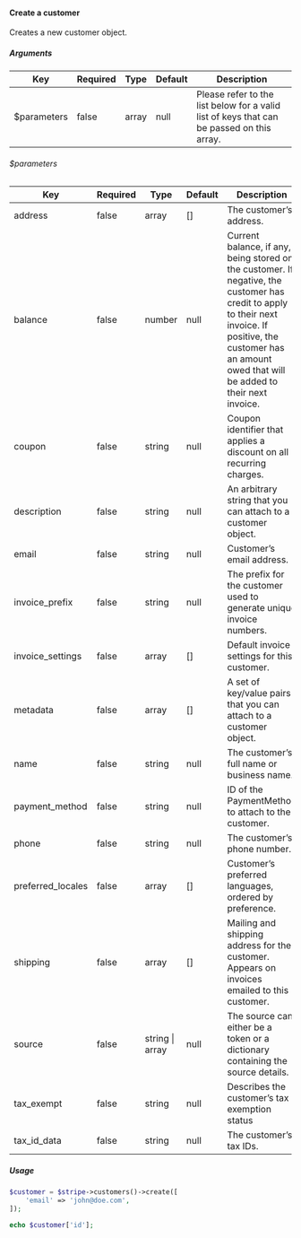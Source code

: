 #### Create a customer

Creates a new customer object.

##### Arguments

<table>
    <thead>
        <th>Key</th>
        <th>Required</th>
        <th>Type</th>
        <th>Default</th>
        <th>Description</th>
    </thead>
    <tbody>
        <tr>
            <td>$parameters</td>
            <td>false</td>
            <td>array</td>
            <td>null</td>
            <td>Please refer to the list below for a valid list of keys that can be passed on this array.</td>
        </tr>
    </tbody>
</table>

###### $parameters

<table>
    <thead>
        <th>Key</th>
        <th>Required</th>
        <th>Type</th>
        <th>Default</th>
        <th>Description</th>
    </thead>
    <tbody>
        <tr>
            <td>address</td>
            <td>false</td>
            <td>array</td>
            <td>[]</td>
            <td>The customer’s address.</td>
        </tr>
        <tr>
            <td>balance</td>
            <td>false</td>
            <td>number</td>
            <td>null</td>
            <td>Current balance, if any, being stored on the customer. If negative, the customer has credit to apply to their next invoice. If positive, the customer has an amount owed that will be added to their next invoice.</td>
        </tr>
        <tr>
            <td>coupon</td>
            <td>false</td>
            <td>string</td>
            <td>null</td>
            <td>Coupon identifier that applies a discount on all recurring charges.</td>
        </tr>
        <tr>
            <td>description</td>
            <td>false</td>
            <td>string</td>
            <td>null</td>
            <td>An arbitrary string that you can attach to a customer object.</td>
        </tr>
        <tr>
            <td>email</td>
            <td>false</td>
            <td>string</td>
            <td>null</td>
            <td>Customer’s email address.</td>
        </tr>
        <tr>
            <td>invoice_prefix</td>
            <td>false</td>
            <td>string</td>
            <td>null</td>
            <td>The prefix for the customer used to generate unique invoice numbers.</td>
        </tr>
        <tr>
            <td>invoice_settings</td>
            <td>false</td>
            <td>array</td>
            <td>[]</td>
            <td>Default invoice settings for this customer.</td>
        </tr>
        <tr>
            <td>metadata</td>
            <td>false</td>
            <td>array</td>
            <td>[]</td>
            <td>A set of key/value pairs that you can attach to a customer object.</td>
        </tr>
        <tr>
            <td>name</td>
            <td>false</td>
            <td>string</td>
            <td>null</td>
            <td>The customer’s full name or business name.</td>
        </tr>
        <tr>
            <td>payment_method</td>
            <td>false</td>
            <td>string</td>
            <td>null</td>
            <td>ID of the PaymentMethod to attach to the customer.</td>
        </tr>
        <tr>
            <td>phone</td>
            <td>false</td>
            <td>string</td>
            <td>null</td>
            <td>The customer’s phone number.</td>
        </tr>
        <tr>
            <td>preferred_locales</td>
            <td>false</td>
            <td>array</td>
            <td>[]</td>
            <td>Customer’s preferred languages, ordered by preference.</td>
        </tr>
        <tr>
            <td>shipping</td>
            <td>false</td>
            <td>array</td>
            <td>[]</td>
            <td>Mailing and shipping address for the customer. Appears on invoices emailed to this customer.</td>
        </tr>
        <tr>
            <td>source</td>
            <td>false</td>
            <td>string | array</td>
            <td>null</td>
            <td>The source can either be a token or a dictionary containing the source details.</td>
        </tr>
        <tr>
            <td>tax_exempt</td>
            <td>false</td>
            <td>string</td>
            <td>null</td>
            <td>Describes the customer’s tax exemption status</td>
        </tr>
        <tr>
            <td>tax_id_data</td>
            <td>false</td>
            <td>string</td>
            <td>null</td>
            <td>The customer’s tax IDs.</td>
        </tr>
    </tbody>
</table>

##### Usage

```php
$customer = $stripe->customers()->create([
    'email' => 'john@doe.com',
]);

echo $customer['id'];
```
